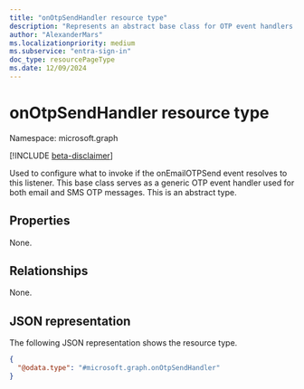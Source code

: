 ```yaml
---
title: "onOtpSendHandler resource type"
description: "Represents an abstract base class for OTP event handlers that are used for both email and SMS OTP messages."
author: "AlexanderMars"
ms.localizationpriority: medium
ms.subservice: "entra-sign-in"
doc_type: resourcePageType
ms.date: 12/09/2024
---
```


# onOtpSendHandler resource type

Namespace: microsoft.graph

[!INCLUDE [beta-disclaimer](../../includes/beta-disclaimer.md)]

Used to configure what to invoke if the onEmailOTPSend event resolves to this listener. This base class serves as a generic OTP event handler used for both email and SMS OTP messages.
This is an abstract type.


## Properties
None.

## Relationships
None.

## JSON representation
The following JSON representation shows the resource type.
<!-- {
  "blockType": "resource",
  "@odata.type": "microsoft.graph.onOtpSendHandler"
}
-->
``` json
{
  "@odata.type": "#microsoft.graph.onOtpSendHandler"
}
```

